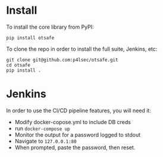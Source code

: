 # Install

To install the core library from PyPI:

```
pip install otsafe
```

To clone the repo in order to install the full suite, Jenkins, etc:

```
git clone git@github.com:p4lsec/otsafe.git
cd otsafe
pip install .
```

# Jenkins

In order to use the CI/CD pipeline features, you will need it:

- Modify docker-copose.yml to include DB creds
- run `docker-compose up`
- Monitor the output for a password logged to stdout
- Navigate to `127.0.0.1:80`
- When prompted, paste the password, then reset.